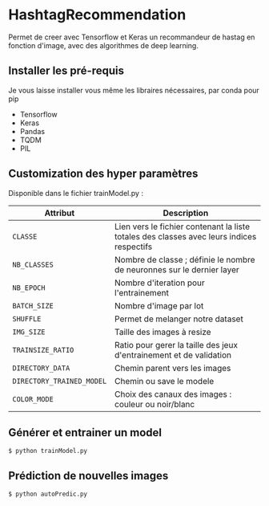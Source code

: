 # HashtagRecommendation

Permet de creer avec Tensorflow et Keras un recommandeur de hastag en fonction d'image, avec des algorithmes de deep learning.

## Installer les pré-requis
Je vous laisse installer vous même les libraires nécessaires, par conda pour pip
- Tensorflow
- Keras
- Pandas
- TQDM
- PIL


## Customization des hyper paramètres
Disponible dans le fichier trainModel.py :

| Attribut | Description                    |
| ------------- | ------------------------------ |
| `CLASSE`      |  Lien vers le fichier contenant la liste totales des classes avec leurs indices respectifs  |
| `NB_CLASSES`   |  Nombre de classe ; définie le nombre de neuronnes sur le dernier layer     |
| `NB_EPOCH`   | Nombre d'iteration pour l'entrainement    |
| `BATCH_SIZE`   | Nombre d'image par lot    |
| `SHUFFLE`   | Permet de melanger notre dataset    |
| `IMG_SIZE`   | Taille des images à resize    |
| `TRAINSIZE_RATIO`   | Ratio pour gerer la taille des jeux d'entrainement et de validation    |
| `DIRECTORY_DATA`   | Chemin parent vers les images    |
| `DIRECTORY_TRAINED_MODEL`   | Chemin ou save le modele    |
| `COLOR_MODE`   | Choix des canaux des images : couleur ou noir/blanc    |


## Générer et entrainer un model
`$ python trainModel.py`

## Prédiction de nouvelles images
`$ python autoPredic.py`
